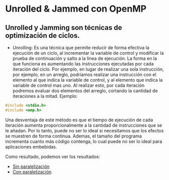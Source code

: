 # Unrolled & Jammed con OpenMP

## Unrolled y Jamming son técnicas de optimización de ciclos.
* Unrolling: Es una técnica que permite reducir de forma efectiva la ejecución de un ciclo, al incrementar la variable de control y modificar la prueba de continuación y salto a la línea de ejecución. 
La forma en la que funciona es aumentando las instrucciones ejecutadas por cada iteración del ciclo. Por ejemplo, en lugar de realizar una sola instrucción, por ejemplo, en un arreglo, podríamos realizar una instrucción con el elemento al que indica la variable de control, y al elemento que indica la variable de control mas uno. Al realizar esto, por cada iteración podremos evaluar dos elementos del arreglo, cortando la cantidad de iteraciones a la mitad. 
Ejemplo: 


```c
#include <stdio.h>
#include <omp.h>
```

Una desventaja de este método es que el tiempo de ejecución de cada iteración aumenta proporcionalmente a la cantidad de instrucciones que se le añadan. Por lo tanto, puede no ser lo ideal si necesitamos que los efectos se muestren de forma continua. Ademas, el tamaño del programa incrementa cuanto más código contenga, lo cual puede no ser lo ideal para aplicaciones embebidas. 

Como resultado, podemos ver los resultados:
* [Sin paralelización]()
* [Con paralelización]()
